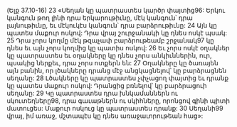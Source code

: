 (Ելք 37.10-16)
23 «Սեղան կը պատրաստես կարծր փայտից96: Երկու կանգուն թող լինի դրա երկարութիւնը, մէկ կանգուն՝ դրա լայնութիւնը, եւ մէկուկէս կանգուն՝ դրա բարձրութիւնը: 24 Այն կը պատես մաքուր ոսկով: Դրա վրայ շուրջանակի կը դնես ոսկէ պսակ: 25 Դրա չորս կողմը մէկ թզաչափ բարձրութեամբ շրջանակ97 կը դնես եւ այն չորս կողմից կը պատիս ոսկով: 26 Եւ չորս ոսկէ օղակներ կը պատրաստես եւ օղակները կը դնես չորս անկիւններին, ուր, պսակից ներքեւ, դրա չորս ոտքերն են: 27 Օղակները կը ծառայեն այն բանին, որ լծակները դրանց մէջ անցկացնելով՝ կը բարձրացնեն սեղանը: 28 Լծակները կը պատրաստես չփչացող փայտից եւ դրանք կը պատես մաքուր ոսկով: Դրանցից բռնելով՝ կը բարձրացուի սեղանը: 29 Կը պատրաստես դրա խնկամաններն ու սկուտեղները98, դրա գաւաթներն ու սկիհները, որոնցով գինի պիտի մատուցես: Մաքուր ոսկուց կը պատրաստես դրանք:
30 Սեղանի99 վրայ, իմ առաջ, մշտապէս կը դնես առաջաւորութեան հաց»:
